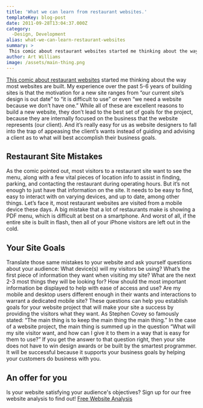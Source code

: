```yaml
---
title: 'What we can learn from restaurant websites.'
templateKey: blog-post
date: 2011-09-28T13:04:37.000Z
category: 
  -Design, Development
alias: what-we-can-learn-restaurant-websites
summary: > 
 This comic about restaurant websites started me thinking about the way most websites are built. My experience over the past 5-6 years of building sites is that the motivation for a new site ranges from "our current site’s design is out date" to “it is difficult to use” or even “we need a website because we don’t have one.”
author: Art Williams
image: /assets/main-thing.png
---
```


[This comic about restaurant websites](http://theoatmeal.com/comics/restaurant_website) started me thinking about the way most websites are built. My experience over the past 5-6 years of building sites is that the motivation for a new site ranges from “our current site’s design is out date” to “it is difficult to use” or even “we need a website because we don’t have one.” While all of these are excellent reasons to build a new website, they don’t lead to the best set of goals for the project, because they are internally focused on the business that the website represents (our client). And it’s really easy for us as website designers to fall into the trap of appeasing the client’s wants instead of guiding and advising a client as to what will best accomplish their business goals.

Restaurant Site Mistakes
------------------------

As the comic pointed out, most visitors to a restaurant site want to see the menu, along with a few vital pieces of location info to assist in finding, parking, and contacting the restaurant during operating hours. But it’s not enough to just have that information on the site. It needs to be easy to find, easy to interact with on varying devices, and up to date, among other things. Let’s face it, most restaurant websites are visited from a mobile device these days. A big mistake that a lot of restaurants make is showing a PDF menu, which is difficult at best on a smartphone. And worst of all, if the entire site is built in flash, then all of your iPhone visitors are left out in the cold.

Your Site Goals
---------------

Translate those same mistakes to your website and ask yourself questions about your audience: What device(s) will my visitors be using? What’s the first piece of information they want when visiting my site? What are the next 2-3 most things they will be looking for? How should the most important information be displayed to help with ease of access and use? Are my mobile and desktop users different enough in their wants and interactions to warrant a dedicated mobile site? These questions can help you establish goals for your website project that will make your site a success by providing the visitors what they want. As Stephen Covey so famously stated: “The main thing is to keep the main thing the main thing.” In the case of a website project, the main thing is summed up in the question “What will my site visitor want, and how can I give it to them in a way that is easy for them to use?” If you get the answer to that question right, then your site does not have to win design awards or be built by the smartest programmer. It will be successful because it supports your business goals by helping your customers do business with you.

An offer for you
----------------

Is your website satisfying your audience's objectives? Sign up for our free website analysis to find out! [Free Website Analysis](/free-website-analysis)